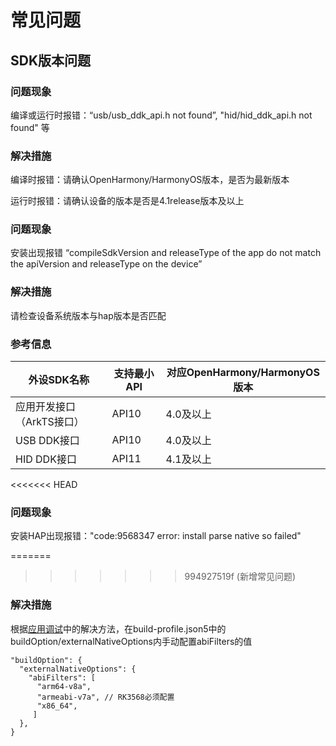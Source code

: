 # 常见问题

## SDK版本问题

### 问题现象

编译或运行时报错：“usb/usb_ddk_api.h not found”, "hid/hid_ddk_api.h not found" 等

### 解决措施

编译时报错：请确认OpenHarmony/HarmonyOS版本，是否为最新版本

运行时报错：请确认设备的版本是否是4.1release版本及以上

### 问题现象

安装出现报错 “compileSdkVersion and releaseType of the app do not match the apiVersion and releaseType on the device” 

### 解决措施

请检查设备系统版本与hap版本是否匹配

### 参考信息

| 外设SDK名称 | 支持最小API | 对应OpenHarmony/HarmonyOS版本 |
| ------------ | ------------ | ------------ |
| 应用开发接口（ArkTS接口）| API10 | 4.0及以上 |
| USB DDK接口 | API10 | 4.0及以上 |
| HID DDK接口 | API11 | 4.1及以上 |

<<<<<<< HEAD
### 问题现象

安装HAP出现报错："code:9568347 error: install parse native so failed"

=======
>>>>>>> 994927519f (新增常见问题)
### 解决措施

根据[应用调试](https://developer.huawei.com/consumer/cn/doc/harmonyos-faqs-V5/faqs-app-debugging-V5)中的解决方法，在build-profile.json5中的buildOption/externalNativeOptions内手动配置abiFilters的值

  ```
  "buildOption": {
    "externalNativeOptions": {
      "abiFilters": [
        "arm64-v8a",
        "armeabi-v7a", // RK3568必须配置
        "x86_64",
       ]
    },
  }
  ```
